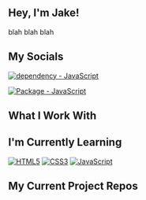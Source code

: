 ## Hey, I'm Jake!
blah blah blah

## My Socials
<a href="https://www.npmjs.com/package/JavaScript"><img src="https://img.shields.io/badge/dependency-JavaScript-9cf?logo=javascript&logoColor=white" alt="dependency - JavaScript"></a>

<a href="https://www.npmjs.com/package/JavaScript"><img src="https://img.shields.io/github/package-json/dependency-version/JakeStudy/JakeStudy/dev/JavaScript?logo=javascript&logoColor=white&color=9cf" alt="Package - JavaScript"></a>


## What I Work With

<!--UPDATE needed for localized badge icons.-->
## I'm Currently Learning
<a href="https://"><img src="https://img.shields.io/badge/HTML5-orange?logo=HTML5&logoColor=white" alt="HTML5"></a>
<a href="https://"><img src="https://img.shields.io/badge/CSS3-orange?logo=CSS3" alt="CSS3"></a>
<a href="https://"><img src="https://img.shields.io/badge/JavaScript-orange?logo=javascript&logoColor=lightyellow" alt="JavaScript"></a>
## My Current Project Repos
<!--
**JakeStudy/JakeStudy** is a ✨ _special_ ✨ repository because its `README.md` (this file) appears on your GitHub profile.

Here are some ideas to get you started:

- 🔭 I’m currently working on ...
- 🌱 I’m currently learning ...
- 👯 I’m looking to collaborate on ...
- 🤔 I’m looking for help with ...
- 💬 Ask me about ...
- 📫 How to reach me: ...
- 😄 Pronouns: ...
- ⚡ Fun fact: ...
-->
